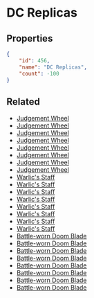 # DC Replicas

<no description available>

## Properties

```json
{
    "id": 456,
    "name": "DC Replicas",
    "count": -100
}
```

## Related

- [Judgement Wheel](../items/14360-judgement-wheel.md)
- [Judgement Wheel](../items/14361-judgement-wheel.md)
- [Judgement Wheel](../items/14362-judgement-wheel.md)
- [Judgement Wheel](../items/14363-judgement-wheel.md)
- [Judgement Wheel](../items/14364-judgement-wheel.md)
- [Judgement Wheel](../items/14365-judgement-wheel.md)
- [Judgement Wheel](../items/14366-judgement-wheel.md)
- [Judgement Wheel](../items/14367-judgement-wheel.md)
- [Warlic's Staff](../items/14266-warlic-s-staff.md)
- [Warlic's Staff](../items/14267-warlic-s-staff.md)
- [Warlic's Staff](../items/14268-warlic-s-staff.md)
- [Warlic's Staff](../items/14269-warlic-s-staff.md)
- [Warlic's Staff](../items/14270-warlic-s-staff.md)
- [Warlic's Staff](../items/14271-warlic-s-staff.md)
- [Warlic's Staff](../items/14272-warlic-s-staff.md)
- [Warlic's Staff](../items/14273-warlic-s-staff.md)
- [Battle-worn Doom Blade](../items/14274-battle-worn-doom-blade.md)
- [Battle-worn Doom Blade](../items/14275-battle-worn-doom-blade.md)
- [Battle-worn Doom Blade](../items/14276-battle-worn-doom-blade.md)
- [Battle-worn Doom Blade](../items/14277-battle-worn-doom-blade.md)
- [Battle-worn Doom Blade](../items/14278-battle-worn-doom-blade.md)
- [Battle-worn Doom Blade](../items/14279-battle-worn-doom-blade.md)
- [Battle-worn Doom Blade](../items/14280-battle-worn-doom-blade.md)
- [Battle-worn Doom Blade](../items/14281-battle-worn-doom-blade.md)

